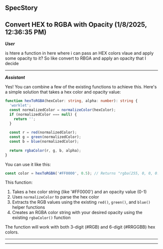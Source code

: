 ## SpecStory

## Convert HEX to RGBA with Opacity (1/8/2025, 12:36:35 PM)

_**User**_

is htere a function in here where i can pass an HEX colors vlaue and apply some opacity to it? So like convert to RBGA and apply an opacity that I decide

---

_**Assistant**_

Yes! You can combine a few of the existing functions to achieve this. Here's a simple solution that takes a hex color and opacity value:

```typescript
function hexToRGBA(hexColor: string, alpha: number): string {
  'worklet';
  const normalizedColor = normalizeColor(hexColor);
  if (normalizedColor === null) {
    return '';
  }
  
  const r = red(normalizedColor);
  const g = green(normalizedColor);
  const b = blue(normalizedColor);
  
  return rgbaColor(r, g, b, alpha);
}
```

You can use it like this:
```typescript
const color = hexToRGBA('#FF0000', 0.5); // Returns "rgba(255, 0, 0, 0.5)"
```

This function:
1. Takes a hex color string (like '#FF0000') and an opacity value (0-1)
2. Uses `normalizeColor` to parse the hex color
3. Extracts the RGB values using the existing `red()`, `green()`, and `blue()` helper functions
4. Creates an RGBA color string with your desired opacity using the existing `rgbaColor()` function

The function will work with both 3-digit (#RGB) and 6-digit (#RRGGBB) hex colors.

---



---

